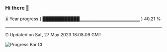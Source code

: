 ### Hi there 👋

⏳ Year progress { ████████████▁▁▁▁▁▁▁▁▁▁▁▁▁▁▁▁▁▁ } 40.21 %

---

⏰ Updated on Sat, 27 May 2023 18:08:09 GMT

![Progress Bar CI](https://github.com/Shyam-Makwana/GitHub-Actions-Demo/workflows/Progress%20Bar%20CI/badge.svg)
